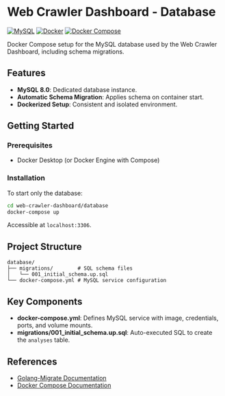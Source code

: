# Web Crawler Dashboard - Database

[![MySQL](https://img.shields.io/badge/MySQL-8.0-4479A1.svg?logo=mysql&logoColor=white)](https://www.mysql.com/)
[![Docker](https://img.shields.io/badge/Docker-blue.svg?logo=docker&logoColor=white)](https://www.docker.com/)
[![Docker Compose](https://img.shields.io/badge/Docker%20Compose-2.x-0451A4.svg?logo=docker&logoColor=white)](https://docs.docker.com/compose/)

Docker Compose setup for the MySQL database used by the Web Crawler Dashboard, including schema migrations.

## Features
- **MySQL 8.0**: Dedicated database instance.
- **Automatic Schema Migration**: Applies schema on container start.
- **Dockerized Setup**: Consistent and isolated environment.

## Getting Started

### Prerequisites
- Docker Desktop (or Docker Engine with Compose)

### Installation
To start only the database:
```bash
cd web-crawler-dashboard/database
docker-compose up
```
Accessible at `localhost:3306`.

## Project Structure
```
database/
├── migrations/        # SQL schema files
│   └── 001_initial_schema.up.sql
└── docker-compose.yml # MySQL service configuration
```

## Key Components
- **docker-compose.yml**: Defines MySQL service with image, credentials, ports, and volume mounts.
- **migrations/001_initial_schema.up.sql**: Auto-executed SQL to create the `analyses` table.

## References
- [Golang-Migrate Documentation](https://github.com/golang-migrate/migrate)
- [Docker Compose Documentation](https://docs.docker.com/compose/)